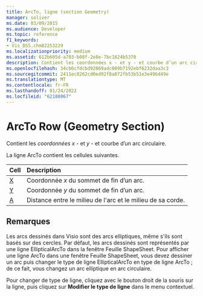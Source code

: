 ```yaml
---
title: ArcTo, ligne (section Geometry)
manager: soliver
ms.date: 03/09/2015
ms.audience: Developer
ms.topic: reference
f1_keywords:
- Vis_DSS.chm82253229
ms.localizationpriority: medium
ms.assetid: 612b605d-a703-b08f-2e8e-7bc1624b5370
description: Contient les coordonnées x - et y - et courbe d’un arc circulaire.
ms.openlocfilehash: 34cb6cfdcbd92069adc009b7192ebf6232daa3c3
ms.sourcegitcommit: 2411ec8262cd0ed92f8a072fb53b51e3e496d49e
ms.translationtype: MT
ms.contentlocale: fr-FR
ms.lasthandoff: 01/24/2022
ms.locfileid: "62180067"
---
```

# <a name="arcto-row-geometry-section"></a>ArcTo Row (Geometry Section)

Contient les  *coordonnées x*  - et  *y*  - et courbe d’un arc circulaire. 
  
La ligne ArcTo contient les cellules suivantes.
  
|**Cell**|**Description**|
|:-----|:-----|
|[X](x-cell-geometry-section.md) <br/> |Coordonnée *x*  du sommet de fin d’un arc.  <br/> |
|[Y](y-cell-geometry-section.md) <br/> |Coordonnée *y*  du sommet de fin d’un arc.  <br/> |
|[A](a-cell-geometry-section.md) <br/> |Distance entre le milieu de l'arc et le milieu de sa corde.  <br/> |
   
## <a name="remarks"></a>Remarques

Les arcs dessinés dans Visio sont des arcs elliptiques, même s'ils sont basés sur des cercles. Par défaut, les arcs dessinés sont représentés par une ligne EllipticalArcTo dans la fenêtre Feuille ShapeSheet. Pour afficher une ligne ArcTo dans une fenêtre Feuille ShapeSheet, vous devez dessiner un arc puis changer le type de ligne EllipticalArcTo en type de ligne ArcTo ; de ce fait, vous changez un arc elliptique en arc circulaire.
  
Pour changer de type de ligne, cliquez avec le bouton droit de la souris sur la ligne, puis cliquez sur **Modifier le type de ligne** dans le menu contextuel. 
  

